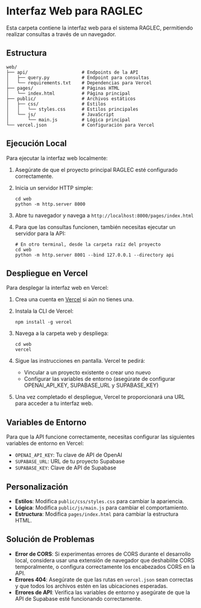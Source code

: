 # Interfaz Web para RAGLEC

Esta carpeta contiene la interfaz web para el sistema RAGLEC, permitiendo realizar consultas a través de un navegador.

## Estructura

```
web/
├── api/                    # Endpoints de la API
│   ├── query.py            # Endpoint para consultas
│   └── requirements.txt    # Dependencias para Vercel
├── pages/                  # Páginas HTML
│   └── index.html          # Página principal
├── public/                 # Archivos estáticos
│   ├── css/                # Estilos
│   │   └── styles.css      # Estilos principales
│   └── js/                 # JavaScript
│       └── main.js         # Lógica principal
└── vercel.json             # Configuración para Vercel
```

## Ejecución Local

Para ejecutar la interfaz web localmente:

1. Asegúrate de que el proyecto principal RAGLEC esté configurado correctamente.

2. Inicia un servidor HTTP simple:
   ```
   cd web
   python -m http.server 8000
   ```

3. Abre tu navegador y navega a `http://localhost:8000/pages/index.html`

4. Para que las consultas funcionen, también necesitas ejecutar un servidor para la API:
   ```
   # En otro terminal, desde la carpeta raíz del proyecto
   cd web
   python -m http.server 8001 --bind 127.0.0.1 --directory api
   ```

## Despliegue en Vercel

Para desplegar la interfaz web en Vercel:

1. Crea una cuenta en [Vercel](https://vercel.com) si aún no tienes una.

2. Instala la CLI de Vercel:
   ```
   npm install -g vercel
   ```

3. Navega a la carpeta web y despliega:
   ```
   cd web
   vercel
   ```

4. Sigue las instrucciones en pantalla. Vercel te pedirá:
   - Vincular a un proyecto existente o crear uno nuevo
   - Configurar las variables de entorno (asegúrate de configurar OPENAI_API_KEY, SUPABASE_URL y SUPABASE_KEY)

5. Una vez completado el despliegue, Vercel te proporcionará una URL para acceder a tu interfaz web.

## Variables de Entorno

Para que la API funcione correctamente, necesitas configurar las siguientes variables de entorno en Vercel:

- `OPENAI_API_KEY`: Tu clave de API de OpenAI
- `SUPABASE_URL`: URL de tu proyecto Supabase
- `SUPABASE_KEY`: Clave de API de Supabase

## Personalización

- **Estilos**: Modifica `public/css/styles.css` para cambiar la apariencia.
- **Lógica**: Modifica `public/js/main.js` para cambiar el comportamiento.
- **Estructura**: Modifica `pages/index.html` para cambiar la estructura HTML.

## Solución de Problemas

- **Error de CORS**: Si experimentas errores de CORS durante el desarrollo local, considera usar una extensión de navegador que deshabilite CORS temporalmente, o configura correctamente los encabezados CORS en la API.
- **Errores 404**: Asegúrate de que las rutas en `vercel.json` sean correctas y que todos los archivos estén en las ubicaciones esperadas.
- **Errores de API**: Verifica las variables de entorno y asegúrate de que la API de Supabase esté funcionando correctamente. 